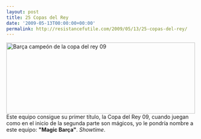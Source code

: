 ```yaml
---
layout: post
title: 25 Copas del Rey
date: '2009-05-13T00:00:00+00:00'
permalink: http://resistancefutile.com/2009/05/13/25-copas-del-rey/
---
```

<img src="http://resistancefutile.com/wp-content/zz0ea55a34.png" alt="Barça campeón de la copa del rey 09" title="Barça campeón de la copa del rey 09" width="500" height="188" class="centro_borde" />
Este equipo consigue su primer título, la Copa del Rey 09, cuando juegan como en el inicio de la segunda parte son mágicos, yo le pondría nombre a este equipo: <strong>"Magic Barça"</strong>. <em>Showtime</em>.
